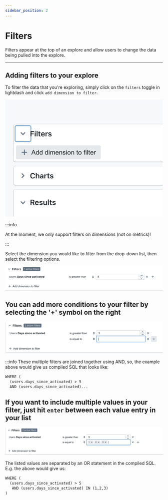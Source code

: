 ```yaml
---
sidebar_position: 2
---
```


# Filters

Filters appear at the top of an explore and allow users to change the data being pulled into the explore.

---

## Adding filters to your explore

To filter the data that you're exploring, simply click on the `filters` toggle in lightdash and click `add dimension to filter`.

![screenshot-filters-view](assets/screenshot-filters-view.jpg)

:::info

At the moment, we only support filters on dimensions (not on metrics)!

:::

Select the dimension you would like to filter from the drop-down list, then select the filtering options.

![screenshot-filters-example](assets/screenshot-filters-example.png)

## You can add more conditions to your filter by selecting the '+' symbol on the right

![screenshot-add-filters](assets/screenshot-add-filters.png)

:::info
These multiple filters are joined together using AND, so, the example above would give us compiled SQL that looks like:
```
WHERE (
  (users.days_since_activated) > 5
  AND (users.days_since_activated)...
```

## If you want to include multiple values in your filter, just hit `enter` between each value entry in your list

![screenshot-multiple-values-filter](assets/screenshot-multiple-values-filter.png)

The listed values are separated by an OR statement in the compiled SQL. E.g. the above would give us:
```
WHERE (
  (users.days_since_activated) > 5
   AND (users.days_since_activated) IN (1,2,3)
)
```
